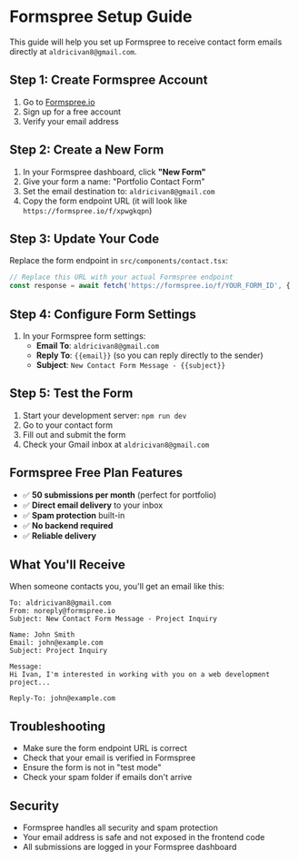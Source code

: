 # Formspree Setup Guide

This guide will help you set up Formspree to receive contact form emails directly at `aldricivan8@gmail.com`.

## Step 1: Create Formspree Account

1. Go to [Formspree.io](https://formspree.io/)
2. Sign up for a free account
3. Verify your email address

## Step 2: Create a New Form

1. In your Formspree dashboard, click **"New Form"**
2. Give your form a name: "Portfolio Contact Form"
3. Set the email destination to: `aldricivan8@gmail.com`
4. Copy the form endpoint URL (it will look like `https://formspree.io/f/xpwgkqpn`)

## Step 3: Update Your Code

Replace the form endpoint in `src/components/contact.tsx`:

```typescript
// Replace this URL with your actual Formspree endpoint
const response = await fetch('https://formspree.io/f/YOUR_FORM_ID', {
```

## Step 4: Configure Form Settings

1. In your Formspree form settings:
   - **Email To**: `aldricivan8@gmail.com`
   - **Reply To**: `{{email}}` (so you can reply directly to the sender)
   - **Subject**: `New Contact Form Message - {{subject}}`

## Step 5: Test the Form

1. Start your development server: `npm run dev`
2. Go to your contact form
3. Fill out and submit the form
4. Check your Gmail inbox at `aldricivan8@gmail.com`

## Formspree Free Plan Features

- ✅ **50 submissions per month** (perfect for portfolio)
- ✅ **Direct email delivery** to your inbox
- ✅ **Spam protection** built-in
- ✅ **No backend required**
- ✅ **Reliable delivery**

## What You'll Receive

When someone contacts you, you'll get an email like this:

```
To: aldricivan8@gmail.com
From: noreply@formspree.io
Subject: New Contact Form Message - Project Inquiry

Name: John Smith
Email: john@example.com
Subject: Project Inquiry

Message:
Hi Ivan, I'm interested in working with you on a web development project...

Reply-To: john@example.com
```

## Troubleshooting

- Make sure the form endpoint URL is correct
- Check that your email is verified in Formspree
- Ensure the form is not in "test mode"
- Check your spam folder if emails don't arrive

## Security

- Formspree handles all security and spam protection
- Your email address is safe and not exposed in the frontend code
- All submissions are logged in your Formspree dashboard
